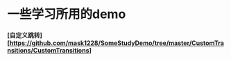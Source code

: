 # 一些学习所用的demo
#### [自定义跳转][https://github.com/mask1228/SomeStudyDemo/tree/master/CustomTransitions/CustomTransitions]

